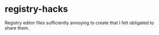 # registry-hacks
Registry editor files sufficiently annoying to create that I felt obligated to share them.
